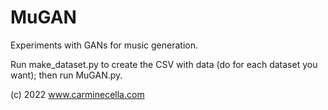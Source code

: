 # MuGAN

Experiments with GANs for music generation.

Run make_dataset.py to create the CSV with data (do for each dataset you want); then run MuGAN.py.

(c) 2022 www.carminecella.com

